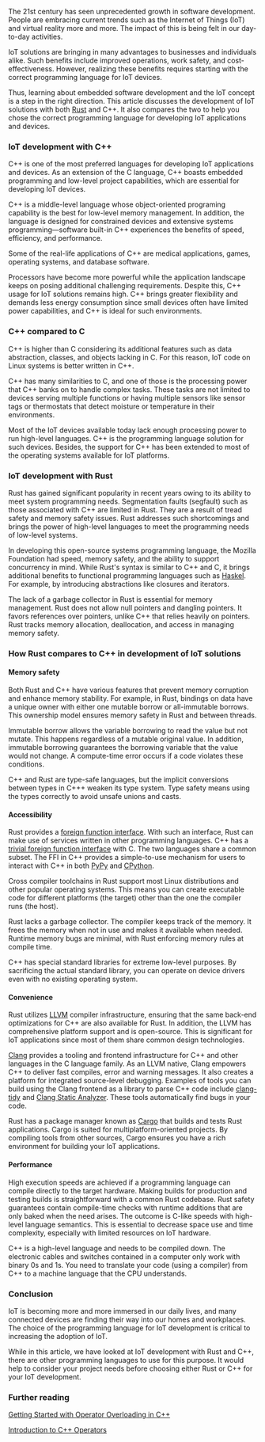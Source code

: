 The 21st century has seen unprecedented growth in software development. People are embracing current trends such as the Internet of Things (IoT) and virtual reality more and more. The impact of this is being felt in our day-to-day activities.

IoT solutions are bringing in many advantages to businesses and individuals alike. Such benefits include improved operations, work safety, and cost-effectiveness. However, realizing these benefits requires starting with the correct programming language for IoT devices.

Thus, learning about embedded software development and the IoT concept is a step in the right direction. This article discusses the development of IoT solutions with both [Rust](https://www.rust-lang.org/) and C++. It also compares the two to help you chose the correct programming language for developing IoT applications and devices.

### IoT development with C++

C++ is one of the most preferred languages for developing IoT applications and devices. As an extension of the C language, C++ boasts embedded programming and low-level project capabilities, which are essential for developing IoT devices.

C++ is a middle-level language whose object-oriented programing capability is the best for low-level memory management. In addition, the language is designed for constrained devices and extensive systems programming—software built-in C++ experiences the benefits of speed, efficiency, and performance.

Some of the real-life applications of C++ are medical applications, games, operating systems, and database software.

Processors have become more powerful while the application landscape keeps on posing additional challenging requirements. Despite this, C++ usage for IoT solutions remains high. C++ brings greater flexibility and demands less energy consumption since small devices often have limited power capabilities, and C++ is ideal for such environments.

### C++ compared to C

C++ is higher than C considering its additional features such as data abstraction, classes, and objects lacking in C. For this reason, IoT code on Linux systems is better written in C++.

C++ has many similarities to C, and one of those is the processing power that C++ banks on to handle complex tasks. These tasks are not limited to devices serving multiple functions or having multiple sensors like sensor tags or thermostats that detect moisture or temperature in their environments.

Most of the IoT devices available today lack enough processing power to run high-level languages. C++ is the programming language solution for such devices. Besides, the support for C++ has been extended to most of the operating systems available for IoT platforms.

### IoT development with Rust

Rust has gained significant popularity in recent years owing to its ability to meet system programming needs. Segmentation faults (segfault) such as those associated with C++ are limited in Rust. They are a result of tread safety and memory safety issues. Rust addresses such shortcomings and brings the power of high-level languages to meet the programming needs of low-level systems.

In developing this open-source systems programming language, the Mozilla Foundation had speed, memory safety, and the ability to support concurrency in mind. While Rust's syntax is similar to C++ and C, it brings additional benefits to functional programming languages such as [Haskel](https://www.haskel.com/en-us). For example, by introducing abstractions like closures and iterators.

The lack of a garbage collector in Rust is essential for memory management. Rust does not allow null pointers and dangling pointers. It favors references over pointers, unlike C++ that relies heavily on pointers. Rust tracks memory allocation, deallocation, and access in managing memory safety.

### How Rust compares to C++ in development of IoT solutions

#### Memory safety

Both Rust and C++ have various features that prevent memory corruption and enhance memory stability. For example, in Rust, bindings on data have a unique owner with either one mutable borrow or all-immutable borrows. This ownership model ensures memory safety in Rust and between threads.

Immutable borrow allows the variable borrowing to read the value but not mutate. This happens regardless of a mutable original value. In addition, immutable borrowing guarantees the borrowing variable that the value would not change. A compute-time error occurs if a code violates these conditions.

C++ and Rust are type-safe languages, but the implicit conversions between types in C+++ weaken its type system. Type safety means using the types correctly to avoid unsafe unions and casts.

#### Accessibility

Rust provides a [foreign function interface](https://doc.rust-lang.org/rust-by-example/std_misc/ffi.html). With such an interface, Rust can make use of services written in other programming languages. C++ has a [trivial foreign function interface](https://en.wikipedia.org/wiki/Foreign_function_interface) with C. The two languages share a common subset. The FFI in C++ provides a simple-to-use mechanism for users to interact with C++ in both [PyPy](https://www.pypy.org/) and [CPython](https://doc.pypy.org/en/latest/cpython_differences.html).

Cross compiler toolchains in Rust support most Linux distributions and other popular operating systems. This means you can create executable code for different platforms (the target) other than the one the compiler runs (the host).

Rust lacks a garbage collector. The compiler keeps track of the memory. It frees the memory when not in use and makes it available when needed. Runtime memory bugs are minimal, with Rust enforcing memory rules at compile time.

C++ has special standard libraries for extreme low-level purposes. By sacrificing the actual standard library, you can operate on device drivers even with no existing operating system.

#### Convenience

Rust utilizes [LLVM](https://llvm.org/) compiler infrastructure, ensuring that the same back-end optimizations for C++ are also available for Rust. In addition, the LLVM has comprehensive platform support and is open-source. This is significant for IoT applications since most of them share common design technologies.

[Clang](https://clang.llvm.org/) provides a tooling and frontend infrastructure for C++ and other languages in the C language family. As an LLVM native, Clang empowers C++ to deliver fast compiles, error and warning messages. It also creates a platform for integrated source-level debugging. Examples of tools you can build using the Clang frontend as a library to parse C++ code include [clang-tidy](https://clang.llvm.org/extra/clang-tidy/) and [Clang Static Analyzer](https://clang-analyzer.llvm.org/). These tools automatically find bugs in your code.

Rust has a package manager known as [Cargo](https://crates.io/) that builds and tests Rust applications. Cargo is suited for multiplatform-oriented projects. By compiling tools from other sources, Cargo ensures you have a rich environment for building your IoT applications.

#### Performance

High execution speeds are achieved if a programming language can compile directly to the target hardware. Making builds for production and testing builds is straightforward with a common Rust codebase. Rust safety guarantees contain compile-time checks with runtime additions that are only baked when the need arises. The outcome is C-like speeds with high-level language semantics. This is essential to decrease space use and time complexity, especially with limited resources on IoT hardware.

C++ is a high-level language and needs to be compiled down. The electronic cables and switches contained in a computer only work with binary 0s and 1s. You need to translate your code (using a compiler) from C++ to a machine language that the CPU understands.

### Conclusion

IoT is becoming more and more immersed in our daily lives, and many connected devices are finding their way into our homes and workplaces. The choice of the programming language for IoT development is critical to increasing the adoption of IoT.

While in this article, we have looked at IoT development with Rust and C++, there are other programming languages to use for this purpose. It would help to consider your project needs before choosing either Rust or C++ for your IoT development.

### Further reading

[Getting Started with Operator Overloading in C++](/engineering-education/getting-started-with-operator-overloading-in-c++/)

[Introduction to C++ Operators](/engineering-education/introduction-to-c++-operators/)
